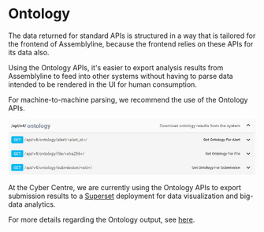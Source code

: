 # Ontology

The data returned for standard APIs is structured in a way that is tailored for the frontend of Assemblyline, because the frontend relies on these APIs for its data also.

Using the Ontology APIs, it's easier to export analysis results from Assemblyline to feed into other systems without having to parse data intended to be rendered in the UI for human consumption.

For machine-to-machine parsing, we recommend the use of the Ontology APIs.

![Actions available for the Ontology APIs](./images/ontology_api_actions.png)

At the Cyber Centre, we are currently using the Ontology APIs to export submission results to a [Superset](https://superset.apache.org/) deployment for data visualization and big-data analytics.

For more details regarding the Ontology output, see [here](../odm/models/ontology/ontology).
